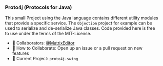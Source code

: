 ### Proto4j (Protocols for Java)

This small Project using the Java language contains different utility modules that provide a specific service. The `Objection` project for example can be used to serialize and de-serialize Java classes. Code provided here is free to use under the terms of the MIT-License.

- 👯 Collaborators: [@MatrixEditor](https://github.com/MatrixEditor/)
- 💬 How to Collaborate: Open up an issue or a pull request on new features
- 🔭 Current Project: `proto4j-swing`

<!--
**Proto4j/Proto4j** is a ✨ _special_ ✨ repository because its `README.md` (this file) appears on your GitHub profile.

Here are some ideas to get you started:

- 🔭 I’m currently working on ...
- 🌱 I’m currently learning ...
- 👯 I’m looking to collaborate on ...
- 🤔 I’m looking for help with ...
- 💬 Ask me about ...
- 📫 How to reach me: ...
- 😄 Pronouns: ...
- ⚡ Fun fact: ...
-->
